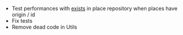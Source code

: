 -   Test performances with [exists](https://www.doctrine-project.org/projects/doctrine-orm/en/2.9/reference/dql-doctrine-query-language.html) in place repository when places have origin / id
-   Fix tests
-   Remove dead code in Utils
